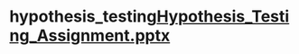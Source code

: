 # hypothesis_testing[Hypothesis_Testing_Assignment.pptx](https://github.com/Randy31/hypothesis_testing/files/13538159/Hypothesis_Testing_Assignment.pptx)
